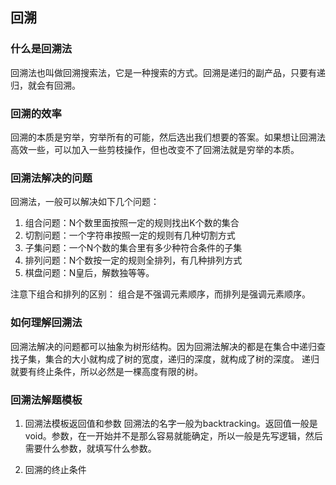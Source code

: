 ## 回溯
### 什么是回溯法
回溯法也叫做回溯搜索法，它是一种搜索的方式。回溯是递归的副产品，只要有递归，就会有回溯。
### 回溯的效率
回溯的本质是穷举，穷举所有的可能，然后选出我们想要的答案。如果想让回溯法高效一些，可以加入一些剪枝操作，但也改变不了回溯法就是穷举的本质。
### 回溯法解决的问题
回溯法，一般可以解决如下几个问题：
1. 组合问题：N个数里面按照一定的规则找出K个数的集合
2. 切割问题：一个字符串按照一定的规则有几种切割方式
3. 子集问题：一个N个数的集合里有多少种符合条件的子集
4. 排列问题：N个数按一定的规则全排列，有几种排列方式
5. 棋盘问题：N皇后，解数独等等。

注意下组合和排列的区别：
组合是不强调元素顺序，而排列是强调元素顺序。

### 如何理解回溯法
回溯法解决的问题都可以抽象为树形结构。因为回溯法解决的都是在集合中递归查找子集，集合的大小就构成了树的宽度，递归的深度，就构成了树的深度。
递归就要有终止条件，所以必然是一棵高度有限的树。
### 回溯法解题模板
1. 回溯法模板返回值和参数
回溯法的名字一般为backtracking。返回值一般是void。参数，在一开始并不是那么容易就能确定，所以一般是先写逻辑，然后需要什么参数，就填写什么参数。
   
2. 回溯的终止条件



